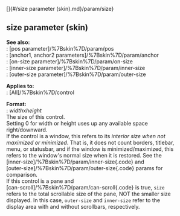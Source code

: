 []{#/size parameter (skin).md}/param/size}    
## size parameter (skin)    
**See also:**    
:   [pos parameter]/%7Bskin%7D/param/pos    
:   [anchor1, anchor2 parameters]/%7Bskin%7D/param/anchor    
:   [on-size parameter]/%7Bskin%7D/param/on-size    
:   [inner-size parameter]/%7Bskin%7D/param/inner-size    
:   [outer-size parameter]/%7Bskin%7D/param/outer-size    
<!-- -->    
**Applies to:**    
:   [All]/%7Bskin%7D/control    
<!-- -->    
**Format:**    
:   *width*x*height*    
The size of this control.    
Setting 0 for width or height uses up any available space    
right/downward.    
If the control is a window, this refers to its *interior size when not    
maximized or minimized*. That is, it does not count borders, titlebar,    
menu, or statusbar, and if the window is minimized/maximized, this    
refers to the window\'s normal size when it is restored. See the    
[inner-size]/%7Bskin%7D/param/inner-size{.code} and    
[outer-size]/%7Bskin%7D/param/outer-size{.code} params for    
comparison.    
If this control is a pane and    
[can-scroll]/%7Bskin%7D/param/can-scroll{.code} is true, `size`    
refers to the total scrollable size of the pane, NOT the smaller size    
displayed. In this case, `outer-size` and `inner-size` refer to the    
display area with and without scrollbars, respectively.  